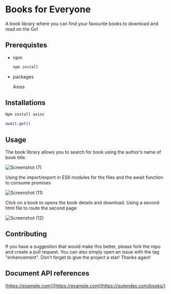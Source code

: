 ﻿# Books for Everyone

A book library where you can find your favourite books to download and read on the Go!

## Prerequistes

* npm
  ```sh
  npm install
  ```

- packages
  
  Axios

## Installations

  ```sh
Npm install axios
  ```

```sh
await.get()
```

## Usage

The book library allows you to search for book using the author’s name of book title.

![Screenshot (7)](https://github.com/user-attachments/assets/1e4d28bd-03e4-4696-86ac-569a7dca5471)


Using the import/export in ES6 modules for the files and the await function to consume promises

![Screenshot (11)](https://github.com/user-attachments/assets/3d03f8a7-2e45-4e83-aee1-6e96389c99bd)

Click on a book to opens the book details and download. Using a second html file to route the second page

![Screenshot (12)](https://github.com/user-attachments/assets/a1b12e5c-3e78-4596-bf6e-11a80cd92873)

## Contributing

If you have a suggestion that would make this better, please fork the repo and create a pull request. You can also simply open an issue with the tag "enhancement". Don't forget to give the project a star! Thanks again!

## Document API references

[https://example.com]([https://example.com](https://gutendex.com/books/)
